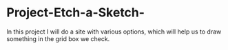 # Project-Etch-a-Sketch-
In this project I will do a site with various options, which will help us to draw something in the grid box we check.
